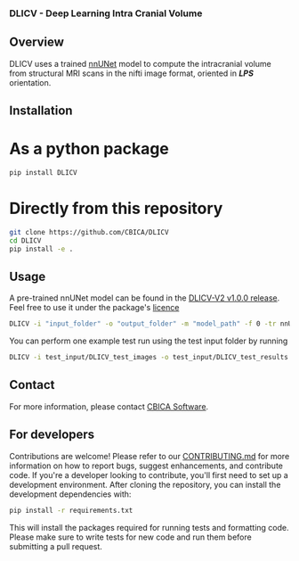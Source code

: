 ### DLICV - Deep Learning Intra Cranial Volume

## Overview

DLICV uses a trained [nnUNet](https://github.com/MIC-DKFZ/nnUNet) model to compute the intracranial volume from structural MRI scans in the nifti image format, oriented in _**LPS**_ orientation.

## Installation

# As a python package
```bash
pip install DLICV
```
# Directly from this repository
```bash
git clone https://github.com/CBICA/DLICV
cd DLICV
pip install -e .
```

## Usage
A pre-trained nnUNet model can be found in the [DLICV-V2 v1.0.0 release](https://github.com/CBICA/DLMUSE/releases/tag/v1.0.0).
Feel free to use it under the package's [licence](LICENCE)
```bash
DLICV -i "input_folder" -o "output_folder" -m "model_path" -f 0 -tr nnUNetTrainer -c 3d_fullres -p nnUNetPlans -d "id" -device cuda/cpu/mps
```

You can perform one example test run using the test input folder by running
```bash
DLICV -i test_input/DLICV_test_images -o test_input/DLICV_test_results -m nnunet_results -f 0 -tr nnUNetTrainer -c 3d_fullres -p nnUNetPlans -d 901 -device cuda
```

## Contact
For more information, please contact [CBICA Software](mailto:software@cbica.upenn.edu).

## For developers
Contributions are welcome! Please refer to our [CONTRIBUTING.md](CONTRIBUTING.md) for more information on how to report bugs, suggest enhancements, and contribute code.
If you're a developer looking to contribute, you'll first need to set up a development environment. After cloning the repository, you can install the development dependencies with:

```bash
pip install -r requirements.txt
```
This will install the packages required for running tests and formatting code. Please make sure to write tests for new code and run them before submitting a pull request.

